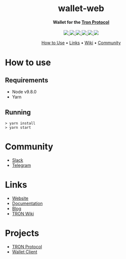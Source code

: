 <h1 align="center">
  wallet-web
  <br>
</h1>

<h4 align="center">
  Wallet for the <a href="https://tron.network">Tron Protocol</a>
</h4>

<p align="center">
  <a href="https://join.slack.com/t/tronfoundation/shared_invite/enQtMzAzNzg4NTI4NDM3LTAyZGQzMzEzMjNkNDU0ZjNkNTA4OTYyNTA5YWZmYjE3MTEyOWZhNzljNzQwODM3NDQ0OWRiMTIyMDhlYzgyOGQ">
    <img src="https://img.shields.io/badge/chat-on%20slack-brightgreen.svg">
  </a>
    
  <a href="https://travis-ci.org/tronprotocol/wallet-web">
    <img src="https://travis-ci.org/tronprotocol/wallet-web.svg?branch=develop">
  </a>
  
  <a href="https://github.com/tronprotocol/wallet-web/issues">
    <img src="https://img.shields.io/github/issues/tronprotocol/wallet-web.svg">
  </a>
  
  <a href="https://github.com/tronprotocol/wallet-web/pulls">
    <img src="https://img.shields.io/github/issues-pr/tronprotocol/wallet-web.svg">
  </a>
  
  <a href="https://github.com/tronprotocol/wallet-web/graphs/contributors"> 
    <img src="https://img.shields.io/github/contributors/tronprotocol/wallet-web.svg">
  </a>
  
  <a href="LICENSE">
    <img src="https://img.shields.io/github/license/tronprotocol/wallet-web.svg">
  </a>
</p>

<p align="center">
  <a href="#how-to-use">How to Use</a> •
  <a href="#links">Links</a> •
  <a href="http://wiki.tron.network">Wiki</a> •
  <a href="#community">Community</a>
</p>

# How to use

## Requirements

* Node v9.8.0
* Yarn

## Running

```
> yarn install
> yarn start
```

# Community

* [Slack](https://join.slack.com/t/tronfoundation/shared_invite/enQtMzAzNzg4NTI4NDM3LTAyZGQzMzEzMjNkNDU0ZjNkNTA4OTYyNTA5YWZmYjE3MTEyOWZhNzljNzQwODM3NDQ0OWRiMTIyMDhlYzgyOGQ)
* [Telegram](https://t.me/tronnetworkEN)

# Links

* [Website](https://tron.network/)
* [Documentation](https://github.com/tronprotocol/wallet-web)
* [Blog](https://tronprotocol.github.io/tron-blog/)
* [TRON Wiki](http://wiki.tron.network/en/latest/)

# Projects

* [TRON Protocol](https://github.com/tronprotocol/protocol)
* [Wallet Client](https://github.com/tronprotocol/wallet-cli)
